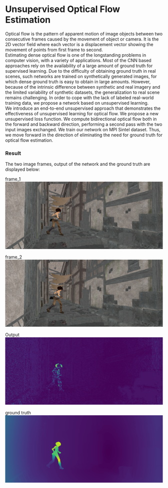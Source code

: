 # Unsupervised Optical Flow Estimation

Optical flow is the pattern of apparent motion of image objects between two consecutive frames caused by the movement of object or camera. It is the 2D vector field where each vector is a displacement vector showing the movement of points from first frame to second.
</br>
Estimating dense optical flow is one of the longstanding problems in computer vision, with a variety of applications.
Most of the CNN based approaches rely on the availability of a large amount of ground truth for supervised learning.
Due to the difficulty of obtaining ground truth in real scenes, such networks are trained on synthetically generated images, for which dense ground truth is easy to obtain in large amounts. 
However, because of the intrinsic difference between synthetic and real imagery and the limited variability of synthetic datasets, the generalization to real scene remains challenging.
In order to cope with the lack of labeled real-world training data, we propose a network based on unsupervised learning.
</br>
We introduce an end-to-end unsupervised approach that demonstrates the effectiveness of unsupervised learning for optical flow.
We propose a new unsupervised loss function. 
We compute bidirectional optical flow both in the forward and backward direction, performing a second pass with the two input images exchanged.
We train our network on MPI Sintel dataset. 
Thus, we move forward in the direction of eliminating the need for ground truth for optical flow estimation.
</br>

### Result
The two image frames, output of the network and the ground truth are displayed below:
</br>

frame_1
<img src="images/testX1.png" align=centre >
</br>

frame_2
<img src="images/testX2.png" align=centre>
</br>

Output
<img src="images/testy.png" align=centre>
</br>

ground truth
<img src="images/ground_truth.png" align=centre>
</br>



